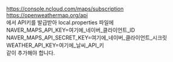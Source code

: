 https://console.ncloud.com/maps/subscription <br>
https://openweathermap.org/api <br>
에서 API키를 발급받아 local.properties 파일에 <br>
NAVER_MAPS_API_KEY=여기에_네이버_클라이언트_ID <br>
NAVER_MAPS_API_SECRET_KEY=여기에_네이버_클라이언트_시크릿<br>
WEATHER_API_KEY=여기에_날씨_API_키 <br>
같이 추가해야 합니다.
